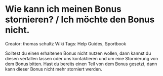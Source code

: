 # Wie kann ich meinen Bonus stornieren? / Ich möchte den Bonus nicht.

Creator: thomas schultz
Wiki Tags: Help Guides, Sportbook

Solltest du einen erhaltenen Bonus nicht nutzen wollen, dann kannst du diesen verfallen lassen oder uns kontaktieren und um eine Stornierung von dem Bonus bitten. Hast du bereits einen Teil von dem Bonus gesetzt, dann kann dieser Bonus nicht mehr storniert werden.